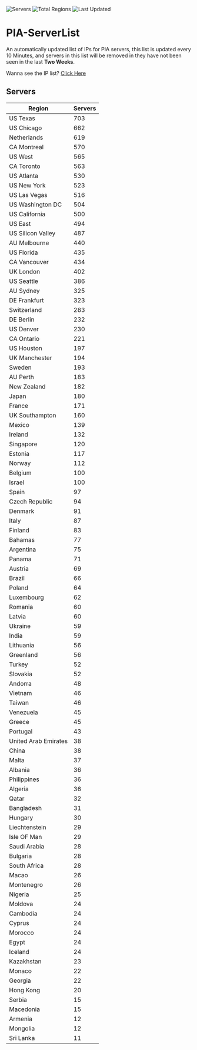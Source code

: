 ![Servers](https://img.shields.io/badge/Servers-15,719-darkgreen)
![Total Regions](https://img.shields.io/badge/Total_Regions-97-darkgreen)
![Last Updated](https://img.shields.io/badge/Last_Updated-October_10_2024_05:30_EDT-darkgreen)

# PIA-ServerList
An automatically updated list of IPs for PIA servers, this list is updated every 10 Minutes, and servers in this list will be removed in they have not been seen in the last **Two Weeks**.

Wanna see the IP list? [Click Here](./servers.json)

## Servers
| Region               | Servers |
|----------------------|---------|
| US Texas | 703 |
| US Chicago | 662 |
| Netherlands | 619 |
| CA Montreal | 570 |
| US West | 565 |
| CA Toronto | 563 |
| US Atlanta | 530 |
| US New York | 523 |
| US Las Vegas | 516 |
| US Washington DC | 504 |
| US California | 500 |
| US East | 494 |
| US Silicon Valley | 487 |
| AU Melbourne | 440 |
| US Florida | 435 |
| CA Vancouver | 434 |
| UK London | 402 |
| US Seattle | 386 |
| AU Sydney | 325 |
| DE Frankfurt | 323 |
| Switzerland | 283 |
| DE Berlin | 232 |
| US Denver | 230 |
| CA Ontario | 221 |
| US Houston | 197 |
| UK Manchester | 194 |
| Sweden | 193 |
| AU Perth | 183 |
| New Zealand | 182 |
| Japan | 180 |
| France | 171 |
| UK Southampton | 160 |
| Mexico | 139 |
| Ireland | 132 |
| Singapore | 120 |
| Estonia | 117 |
| Norway | 112 |
| Belgium | 100 |
| Israel | 100 |
| Spain | 97 |
| Czech Republic | 94 |
| Denmark | 91 |
| Italy | 87 |
| Finland | 83 |
| Bahamas | 77 |
| Argentina | 75 |
| Panama | 71 |
| Austria | 69 |
| Brazil | 66 |
| Poland | 64 |
| Luxembourg | 62 |
| Romania | 60 |
| Latvia | 60 |
| Ukraine | 59 |
| India | 59 |
| Lithuania | 56 |
| Greenland | 56 |
| Turkey | 52 |
| Slovakia | 52 |
| Andorra | 48 |
| Vietnam | 46 |
| Taiwan | 46 |
| Venezuela | 45 |
| Greece | 45 |
| Portugal | 43 |
| United Arab Emirates | 38 |
| China | 38 |
| Malta | 37 |
| Albania | 36 |
| Philippines | 36 |
| Algeria | 36 |
| Qatar | 32 |
| Bangladesh | 31 |
| Hungary | 30 |
| Liechtenstein | 29 |
| Isle OF Man | 29 |
| Saudi Arabia | 28 |
| Bulgaria | 28 |
| South Africa | 28 |
| Macao | 26 |
| Montenegro | 26 |
| Nigeria | 25 |
| Moldova | 24 |
| Cambodia | 24 |
| Cyprus | 24 |
| Morocco | 24 |
| Egypt | 24 |
| Iceland | 24 |
| Kazakhstan | 23 |
| Monaco | 22 |
| Georgia | 22 |
| Hong Kong | 20 |
| Serbia | 15 |
| Macedonia | 15 |
| Armenia | 12 |
| Mongolia | 12 |
| Sri Lanka | 11 |